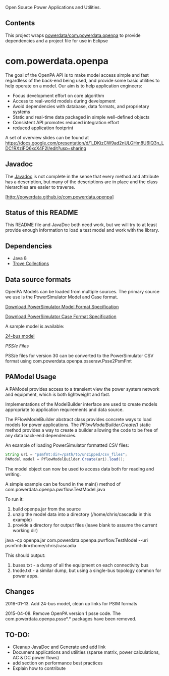 Open Source Power Applications and Utilities.

## Contents
This project wraps <a href="https://github.com/powerdata/com.powerdata.openpa">powerdata/com.powerdata.openpa</a> to provide dependencies and a project file for use in Eclipse


com.powerdata.openpa
====================

The goal of the OpenPA API is to make model access simple and fast regardless of the back-end being used,
and provide some basic utilities to help operate on a model.  Our aim is to help application engineers:

* Focus development effort on core algorithm
* Access to real-world models during development
* Avoid dependencies with database, data formats, and proprietary systems
* Static and real-time data packaged in simple well-defined objects
* Consistent API promotes reduced integration effort
* reduced application footprint

A set of overview slides can be found at https://docs.google.com/presentation/d/1_DKizCW9ad2nULGHm8U6IQ3n_LDC1RXziFQ6xcX4F2I/edit?usp=sharing

Javadoc
-------
The [Javadoc](http://powerdata.github.io/com.powerdata.openpa) is not complete
in the sense that every method and attribute has a description,
but many of the descriptions are in place and
the class hierarchies are easier to traverse.

[http://powerdata.github.io/com.powerdata.openpa]


Status of this README
-----
This README file and JavaDoc both need work, but we will try to at least provide enough information to load a 
test model and work with the library.

Dependencies
------
* Java 8
* [Trove Collections](https://bitbucket.org/trove4j/trove)


Data source formats
------

OpenPA Models can be loaded from multiple sources.  The primary source we use is the PowerSimulator Model and Case format.

[Download PowerSimulator Model Format Specification](http://powerdata.github.io/com.powerdata.openpa/PowerSimulatorModelFormats.pdf)

[Download PowerSimulator Case Format Specification](http://powerdata.github.io/com.powerdata.openpa/PowerSimulatorCaseFormats.pdf)

A sample model is available:

[24-bus model](http://powerdata.github.io/com.powerdata.openpa/psmfmtmodels/24-bus.zip)


*PSS/e Files*

PSS/e files for version 30 can be converted to the PowerSimulator CSV format using com.powerdata.openpa.psseraw.Psse2PsmFmt


PAModel Usage
-----

A PAModel provides access to a transient view the power system network and equipment, which is both lightweight and fast.  

Implementations of the ModelBuilder interface are used to create models appropriate to application requirements
and data source.

The PFlowModelBuilder abstract class provides concrete ways to load models for power applications.
The *PFlowModelBuilder.Create()* static method provides a way to create a builder allowing the code to be free of 
any data back-end dependencies.

An example of loading PowerSimulator formatted CSV files:

```java
String uri = "psmfmt:dir=/path/to/unzipped/csv_files";
PAModel model = PflowModelBuilder.Create(uri).load();
```

The model object can now be used to access data both for reading and writing.  

A simple example can be found in the main() method of com.powerdata.openpa.pwrflow.TestModel.java

To run it:

1. build openpa.jar from the source
2. unzip the model data into a directory (/home/chris/cascadia in this example)
3. provide a directory for output files (leave blank to assume the current working dir)

java -cp openpa.jar com.powerdata.openpa.pwrflow.TestModel --uri psmfmt:dir=/home/chris/cascadia

This should output:

1. buses.txt - a dump of all the equipment on each connectivity bus
2. tnode.txt - a similar dump, but using a single-bus topology common for power apps.

Changes
------
2016-01-13.  Add 24-bus model, clean up links for PSIM formats

2015-04-08.  Remove OpenPA version 1 psse code.  The com.powerdata.openpa.psse\*.\* packages have been removed.  

TO-DO:
------
* Cleanup JavaDoc and Generate and add link
* Document applications and utilities (sparse matrix, power calculations, AC & DC power flows)
* add section on performance best practices
* Explain how to contribute

